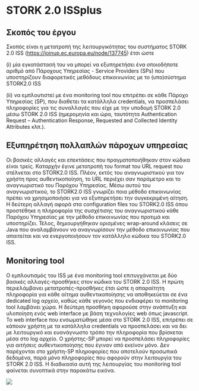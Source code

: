 # STORK 2.0 ISSplus

## Σκοπός του έργου
Σκοπός είναι η μετατροπή της λειτουργικότητας του συστήματος STORK 2.0 ISS (https://joinup.ec.europa.eu/node/137745) έτσι ώστε 

(i) μία εγκατάστασή του να μπορεί να εξυπηρετήσει ένα οποιοδήποτε αριθμό από Πάροχους Υπηρεσίας - Service Providers (SPs) που υποστηρίζουν διαφορετικές μεθόδους επικοινωνίας με το (υπο)σύστημα STORK2.0 ISS

(ii) να εμπλουτιστεί με ένα monitoring tool που επιτρέπει σε κάθε Πάροχο Υπηρεσίας (SP), που διαθετει τα κατάλληλα credentials, να προσπελάσει πληροφορίες για τις συναλλαγές που είχε με την υποδομή STORK 2.0 μέσω STORK 2.0 ISS (ημερομηνία και ώρα, ταυτότητα Authentication Request – Authentication Response, Requested and Collected Identity Attributes κλπ.).

## Εξυπηρέτηση πολλαπλών πάροχων υπηρεσίας
Οι βασικές αλλαγές και επεκτάσεις που πραγματοποιήθηκαν στον κώδικα είναι τρείς. Καταρχήν έγινε μετατροπή του format του URL request που στέλνεται στο STORK2.0 ISS. Πλέον, εκτός του αναγνωριστικού για τον χρήστη προς αυθεντικοποίηση, το URL περιέχει σαν παράμετρο και το αναγνωριστικό του Παρόχου Υπηρεσίας. Μέσω αυτού του αναγνωριστικού, το STORK2.0 ISS γνωρίζει ποια μέθοδο επικοινωνίας πρέπει να χρησιμοποιήσει για να εξυπηρετήσει την συγκεκριμένη αίτηση.  Η δεύτερη αλλαγή αφορά στα configuration files του STORK2.0 ISS όπου προστέθηκε η πληροφορία της συσχέτισης του αναγνωριστικού κάθε Παρόχου Υπηρεσίας με την μέθοδο επικοινωνίας που προτιμά και υποστηρίζει. Τέλος, δημιουργήθηκαν ορισμένες wrap-around κλάσεις σε Java που αναλαμβάνουν να αναγνωρίσουν την μέθοδο επικοινωνίας που απαιτείται και να ενεργοποιήσουν τον κατάλληλο κώδικα του STORK2.0 ISS.

## Monitoring tool
Ο εμπλουτισμός του ISS με ένα monitoring tool επιτυγχάνεται με δύο βασικές αλλαγές-προσθήκες στον κώδικα του STORK 2.0 ISS. Η πρώτη περιελάμβανει μετατροπές-προσθήκες έτσι ώστε η απαραίτητη πληροφορία για κάθε αίτημα αυθεντικοποίησης να αποθηκεύεται σε ένα dedicated log αρχείο, καθώς κάθε γεγονός που ενδιαφέρει το monitoring tool λαμβάνει χώρα. Η δεύτερη προσθήκη αφορούσε στην ανάπτυξη και υλοποίηση ενός web interface με βάση τεχνολογίες web όπως javascript. Το web interface που ενσωματώθηκε μέσα στο STORK 2.0 ISS, επιτρέπει σε κάποιον χρήστη με τα κατάλληλα credentials να προσπελάσει και να δει με λειτουργικό και ευανάγνωστο τρόπο την πληροφορία που βρίσκεται μέσα στο log αρχείο. Ο χρήστης-SP μπορεί να προσπελάσει πληροφορίες για αιτήσεις αυθεντικοποίησης που έγιναν από εκείνον μόνο. Δεν παρέχονται στο χρήστη-SP πληροφορίες που αποτελούν προσωπικά δεδομένα, παρά μόνο πληροφορίες που αφορούν στην λειτουργία του STORK 2.0 ISS. H διαδικασία αυτή της λειτουργίας του monitoring tool φαίνεται συνοπτικά στην παρακάτω εικόνα.

![](https://github.com/ellak-monades-aristeias/STORK2.0_ISSplus/blob/master/images/MonitoringTool.png)

